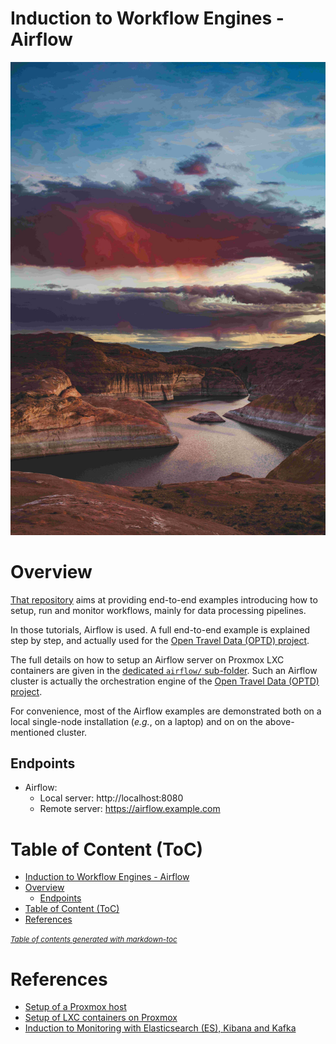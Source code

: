 Induction to Workflow Engines - Airflow
=======================================

[![Canyon, by Patrick Hendry on Unsplash](img/patrick-hendry-Nijc2oQz10I-unsplash-small.jpg)](https://unsplash.com/photos/Nijc2oQz10I)

# Overview
[That repository](https://github.com/infra-helpers/induction-airflow)
aims at providing end-to-end examples introducing how to setup, run and
monitor workflows, mainly for data processing pipelines.

In those tutorials, Airflow is used. A full end-to-end example is explained
step by step, and actually used for the [Open Travel Data (OPTD)
project](https://github.com/opentraveldata/opentraveldata).

The full details on how to setup an Airflow server on Proxmox LXC containers
are given in the [dedicated `airflow/` sub-folder](airflow/).
Such an Airflow cluster is actually the orchestration engine of the
[Open Travel Data (OPTD)
project](https://github.com/opentraveldata/opentraveldata).

For convenience, most of the Airflow examples are demonstrated both on a local
single-node installation (_e.g._, on a laptop) and on on the above-mentioned
cluster.

## Endpoints
* Airflow:
  + Local server: http://localhost:8080
  + Remote server: https://airflow.example.com

# Table of Content (ToC)
- [Induction to Workflow Engines - Airflow](#induction-to-workflow-engines---airflow)
- [Overview](#overview)
  * [Endpoints](#endpoints)
- [Table of Content (ToC)](#table-of-content--toc-)
- [References](#references)

<small><i><a href='http://ecotrust-canada.github.io/markdown-toc/'>Table of contents generated with markdown-toc</a></i></small>


# References
* [Setup of a Proxmox host](https://github.com/cloud-helpers/kubernetes-hard-way-bare-metal/blob/master/proxmox/README.md)
* [Setup of LXC containers on Proxmox](https://github.com/cloud-helpers/kubernetes-hard-way-bare-metal/blob/master/lxc/README.md)
* [Induction to Monitoring with Elasticsearch (ES), Kibana and Kafka](https://github.com/infra-helpers/induction-monitoring)

